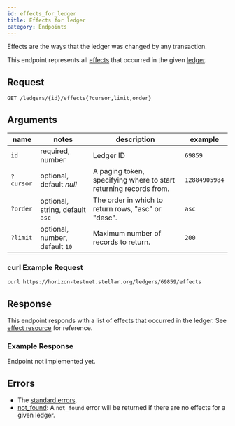 ```yaml
---
id: effects_for_ledger
title: Effects for ledger
category: Endpoints
---
```


Effects are the ways that the ledger was changed by any transaction.

This endpoint represents all [effects][resources_effects] that occurred in the given [ledger][resources_ledger].

## Request

```
GET /ledgers/{id}/effects{?cursor,limit,order}
```

## Arguments

| name     | notes                          | description                                                      | example      |
| ------   | -------                        | -----------                                                      | -------      |
| `id`     | required, number               | Ledger ID                                                        | `69859`      |
| `?cursor`| optional, default _null_       | A paging token, specifying where to start returning records from.| `12884905984`|
| `?order` | optional, string, default `asc`| The order in which to return rows, "asc" or "desc".              | `asc`        |
| `?limit` | optional, number, default `10` | Maximum number of records to return.                             | `200`        |

### curl Example Request

```sh
curl https://horizon-testnet.stellar.org/ledgers/69859/effects
```

## Response

This endpoint responds with a list of effects that occurred in the ledger. See [effect resource][] for reference.

### Example Response

Endpoint not implemented yet.

## Errors

- The [standard errors][].
- [not_found][errors/not_found]: A `not_found` error will be returned if there are no effects for a given ledger.

[effect resource]: ./resource/effect.md
[errors/not_found]: ../error/not_found.md
[resources_effects]: ./resources/effect.md
[resources_ledger]: ./resources/ledger.md
[standard errors]: ../guide/errors.md#Standard_Errors
